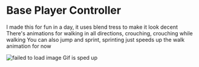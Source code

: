 # Base Player Controller
I made this for fun in a day, it uses blend tress to make it look decent
There's animations for walking in all directions, crouching, crouching while walking
You can also jump and sprint, sprinting just speeds up the walk animation for now 

![failed to load image](https://imgur.com/a/4woAWvJ)
Gif is sped up
